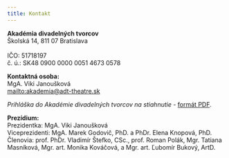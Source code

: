 ```yaml
---
title: Kontakt
---
```

**Akadémia divadelných tvorcov** \
Školská 14, 811 07 Bratislava \
\
IČO: 51718197\
č. ú.: SK48 0900 0000 0051 4673 0578

**Kontaktná osoba:** \
MgA. Viki Janoušková \
<mailto:akademia@adt-theatre.sk>

_Prihláška do Akadémie divadelných tvorcov na stiahnutie_ - [formát PDF](/prihlaska.pdf).

**Prezídium:** \
Prezidentka: MgA. Viki Janoušková \
Viceprezidenti: MgA. Marek Godovič, PhD. a PhDr. Elena Knopová, PhD. \
Členovia: prof. PhDr. Vladimír Štefko, CSc., prof. Roman Polák, Mgr. Tatiana Masníková, Mgr. art. Monika Kováčová, a Mgr. art. Ľubomír Bukový, ArtD.
